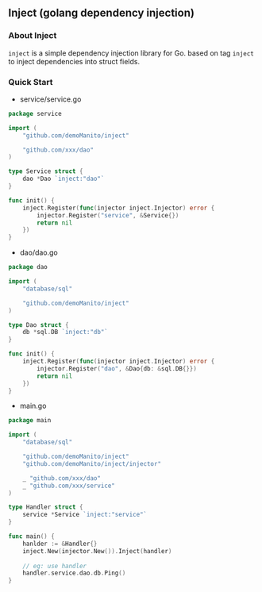## Inject (golang dependency injection)

### About Inject

`inject` is a simple dependency injection library for Go. based on tag `inject` to inject dependencies into struct fields.

### Quick Start

- service/service.go
```go
package service

import (
    "github.com/demoManito/inject"

    "github.com/xxx/dao"
)

type Service struct {
    dao *Dao `inject:"dao"`
}

func init() {
    inject.Register(func(injector inject.Injector) error {
        injector.Register("service", &Service{})
        return nil
    })
}
```

- dao/dao.go
```go
package dao

import (
    "database/sql"

    "github.com/demoManito/inject"
)

type Dao struct {
    db *sql.DB `inject:"db"`
}

func init() {
    inject.Register(func(injector inject.Injector) error {
        injector.Register("dao", &Dao{db: &sql.DB{}})
        return nil
    })
}
```

- main.go
```go
package main

import (
    "database/sql"

    "github.com/demoManito/inject"
    "github.com/demoManito/inject/injector"

    _ "github.com/xxx/dao"
    _ "github.com/xxx/service"
)

type Handler struct {
    service *Service `inject:"service"`
}

func main() {
    hanlder := &Handler{}
    inject.New(injector.New()).Inject(handler)
    
    // eg: use handler
    handler.service.dao.db.Ping()
}
```
